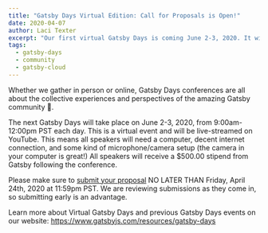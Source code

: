```yaml
---
title: "Gatsby Days Virtual Edition: Call for Proposals is Open!"
date: 2020-04-07
author: Laci Texter
excerpt: "Our first virtual Gatsby Days is coming June 2-3, 2020. It will be live-streamed on YouTube from 1:00-3:00pm EST each day, and now is the time to send in your speaker proposal!"
tags:
  - gatsby-days
  - community
  - gatsby-cloud
---
```


Whether we gather in person or online, Gatsby Days conferences are all about the collective experiences and perspectives of the amazing Gatsby community 💜.

The next Gatsby Days will take place on June 2-3, 2020, from 9:00am-12:00pm PST each day. This is a virtual event and will be live-streamed on YouTube. This means all speakers will need a computer, decent internet connection, and some kind of microphone/camera setup (the camera in your computer is great!) All speakers will receive a $500.00 stipend from Gatsby following the conference.

Please make sure to [submit your proposal](https://docs.google.com/forms/d/e/1FAIpQLSfjUpqpmRL18ydo_PmC4jxvPG8xhOlix43KeRHOhUbPp3u7Mw/viewform?usp=sf_link) NO LATER THAN Friday, April 24th, 2020 at 11:59pm PST. We are reviewing submissions as they come in, so submitting early is an advantage.

Learn more about Virtual Gatsby Days and previous Gatsby Days events on our website: <https://www.gatsbyjs.com/resources/gatsby-days>
